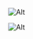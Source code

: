 ![Alt](https://pixelsafari.neocities.org/dividers/animal/bat3.png)

   
   ![Alt](https://static.wikia.nocookie.net/eddsworld/images/3/3e/AnimationBehindTheScenesOfEddsworldToss.png/revision/latest/scale-to-width-down/250?cb=20160110233258) 

